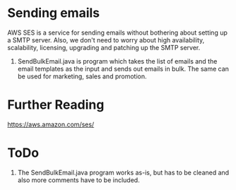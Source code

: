 # Sending emails

AWS SES is a service for sending emails without bothering about setting up a SMTP server. Also, we don't need to worry about high availability, scalability, licensing, upgrading and patching up the SMTP server.

1. SendBulkEmail.java is program which takes the list of emails and the email templates as the input and sends out emails in bulk. The same can be used for marketing, sales and promotion.

# Further Reading

https://aws.amazon.com/ses/

# ToDo

1. The SendBulkEmail.java program works as-is, but has to be cleaned and also more comments have to be included.